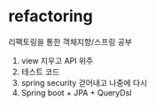 # refactoring
리팩토링을 통한 객체지향/스프링 공부



1. view 지우고 API 위주
2. 테스트 코드
3. spring security 걷어내고 나중에 다시
4. Spring boot + JPA + QueryDsl
